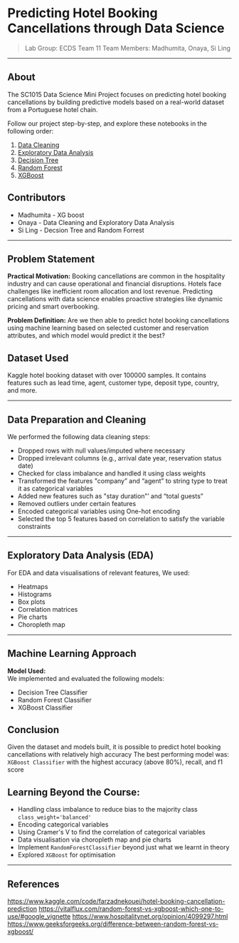 # Predicting Hotel Booking Cancellations through Data Science

> Lab Group: ECDS Team 11
> Team Members: Madhumita, Onaya, Si Ling

---
## About

The SC1015 Data Science Mini Project focuses on predicting hotel booking cancellations by building predictive models based on a real-world dataset from a Portuguese hotel chain.

Follow our project step-by-step, and explore these notebooks in the following order:

1. [Data Cleaning](1_Data_Cleaning.ipynb)
2. [Exploratory Data Analysis](2_exploratory%20data%20analysis.ipynb)
3. [Decision Tree](3_Decision_Tree.ipynb)
4. [Random Forest](4_Random%20Forrest.ipynb)
5. [XGBoost](5_XG%20Boost.ipynb)


## Contributors

- Madhumita - XG boost
- Onaya - Data Cleaning and Exploratory Data Analysis
- Si Ling - Decsion Tree and Random Forrest

---

## Problem Statement

**Practical Motivation:**
Booking cancellations are common in the hospitality industry and can cause operational and financial disruptions. Hotels face challenges like inefficient room allocation and lost revenue. Predicting cancellations with data science enables proactive strategies like dynamic pricing and smart overbooking.

**Problem Definition:**
Are we then able to predict hotel booking cancellations using machine learning based on selected customer and reservation attributes, and which model would predict it the best?

## Dataset Used
Kaggle hotel booking dataset with over 100000 samples. It contains features such as lead time, agent, customer type, deposit type, country, and more.

---

## Data Preparation and Cleaning

We performed the following data cleaning steps:
- Dropped rows with null values/imputed where necessary
- Dropped irrelevant columns (e.g., arrival date year, reservation status date)
- Checked for class imbalance and handled it using class weights
- Transformed the features "company” and “agent” to string type to treat it as categorical variables
- Added new features such as "stay duration”’ and “total guests”
- Removed outliers under certain features
- Encoded categorical variables using One-hot encoding
- Selected the top 5 features based on correlation to satisfy the variable constraints

---

## Exploratory Data Analysis (EDA)

For EDA and data visualisations of relevant features, We used:
- Heatmaps
- Histograms
- Box plots
- Correlation matrices
- Pie charts
- Choropleth map

---

## Machine Learning Approach

**Model Used:**  
We implemented and evaluated the following models:
- Decision Tree Classifier
- Random Forest Classifier
- XGBoost Classifier

## Conclusion 

Given the dataset and models built, it is possible to predict hotel booking cancellations with relatively high accuracy
The best performing model was: `XGBoost Classifier` with the highest accuracy (above 80%), recall, and f1 score

## Learning Beyond the Course: 
- Handling class imbalance to reduce bias to the majority class `class_weight='balanced'`
- Encoding categorical variables
- Using Cramer's V to find the correlation of categorical variables
- Data visualisation via choropleth map and pie charts
- Implement `RandomForestClassifier` beyond just what we learnt in theory
- Explored `XGBoost` for optimisation
---

## References
https://www.kaggle.com/code/farzadnekouei/hotel-booking-cancellation-prediction
https://vitalflux.com/random-forest-vs-xgboost-which-one-to-use/#google_vignette
https://www.hospitalitynet.org/opinion/4099297.html
https://www.geeksforgeeks.org/difference-between-random-forest-vs-xgboost/


